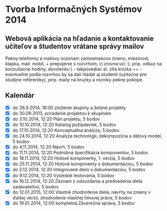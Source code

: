 Tvorba Informačných Systémov 2014
=================================

Webová aplikácia na hľadanie a kontaktovanie učiteľov a študentov vrátane správy mailov
---------------------------------------------------------------------------------------

Pekny telefonny a mailovy zozonam zamestnancov (meno, miestnost, klapka, mail. mobil, + prepojenie s rozvrhom, ci zrovna uci :), prip. odkaz na konzultacne hodiny, dovolenku ) - takpovediac el. zlta knizka ++ - eventuelne podla rozvrhov by sa dali hladat aj studenti (uzitocne pre studijne referentky), pirp. maily na kruzky a rocniky pekne pokope.

Kalendár
--------
- [x] do 26.9.2014, 18:00 zloženie skupiny a želané projekty
- [x] do 30.09.2013, priradenie projektov k skupinám
- [x] do 3.10.2014, 12:20 Plán projektu, 5 bodov
- [x] do 10.10.2014, 12:20 Katalóg požiadaviek, 5 bodov
- [x] do 17.10.2014, 12:20 Konceptuálna analýza, 5 bodov
- [x] do 24.10.2014, 12:20 Analýza technológií, dekompozícia a dátový model, 5 bodov
- [x] do 4.11.2014, 12:20 Návrh, 5 bodov
- [x] do 11.11.2014, 12:20 Podrobná špecifikácia komponentov, 5 bodov
- [x] do 18.11.2014, 12:20 Hotové komponenty, 1. verzia, 5 bodov
- [x] do 25.11.2014, 12:20 Hotové komponenty s dokumentáciou, 5 bodov
- [x] do 2.12.2014, 12:20 Integrované dielo s dokumentáciou, 5 bodov
- [x] do 9.12.2014, 12:20 Výsledok testovania, 5 bodov
- [x] do 16.12.2014, 12:20 Záznam z odovzdania a predvedenia diela zadávateľovi, 5 bodov
- [x] do 12.01.2015, 12:00 Vlastné zhodnotenie diela, návrhy na zmeny v ďalšej verzii, zhodnotenie vlastnej tímovej práce, 5 bodov
- [x] do 19.01.2014, 12:00 kompletná Záverečná správa, 5 bodov
